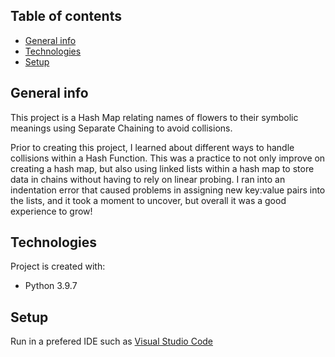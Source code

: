 ## Table of contents
* [General info](#general-info)
* [Technologies](#technologies)
* [Setup](#setup)

## General info
This project is a Hash Map relating names of flowers to their symbolic meanings using Separate Chaining to avoid collisions.

Prior to creating this project, I learned about different ways to handle collisions within a Hash Function. This was a practice to not only improve on creating a hash map, but also using linked lists within a hash map to store data in chains without having to rely on linear probing. I ran into an indentation error that caused problems in assigning new key:value pairs into the lists, and it took a moment to uncover, but overall it was a good experience to grow!
	
## Technologies
Project is created with:
* Python 3.9.7

	
## Setup
Run in a prefered IDE such as [Visual Studio Code](https://code.visualstudio.com/)
